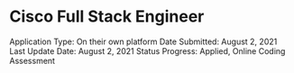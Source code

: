 # Cisco Full Stack Engineer

Application Type: On their own platform
Date Submitted: August 2, 2021
Last Update Date: August 2, 2021
Status Progress: Applied, Online Coding Assessment